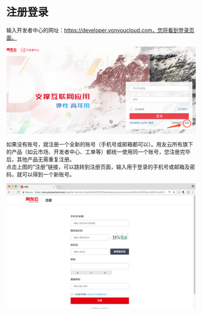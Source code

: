 # 注册登录

输入开发者中心的网址：https://developer.yonyoucloud.com，您将看到登录页面。

![](images/kaifazhezhongxin-5.png)

如果没有账号，就注册一个全新的账号（手机号或邮箱都可以）。用友云所有旗下的产品（如云市场、开发者中心、工单等）都统一使用同一个账号，您注册完毕后，其他产品无需重复注册。  
点击上图的“注册”链接，可以跳转到注册页面，输入用于登录的手机号或邮箱及密码，就可以得到一个新账号。

![](images/kaifazhezhongxin-6.png)